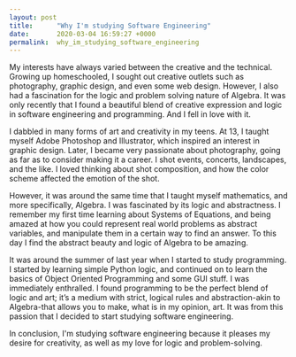 ```yaml
---
layout: post
title:      "Why I'm studying Software Engineering"
date:       2020-03-04 16:59:27 +0000
permalink:  why_im_studying_software_engineering
---
```



My interests have always varied between the creative and the technical. Growing up homeschooled, I sought out creative outlets such as photography, graphic design, and even some web design. However, I also had a fascination for the logic and problem solving nature of Algebra. It was only recently that I found a beautiful blend of creative expression and logic in software engineering and programming. And I fell in love with it.

I dabbled in many forms of art and creativity in my teens. At 13, I taught myself Adobe Photoshop and Illustrator, which inspired an interest in graphic design. Later, I became very passionate about photography, going as far as to consider making it a career. I shot events, concerts, landscapes, and the like. I loved thinking about shot composition, and how the color scheme affected the emotion of the shot.

However, it was around the same time that I taught myself mathematics, and more specifically, Algebra. I was fascinated by its logic and abstractness. I remember my first time learning about Systems of Equations, and being amazed at how you could represent real world problems as abstract variables, and manipulate them in a certain way to find an answer. To this day I find the abstract beauty and logic of Algebra to be amazing.

It was around the summer of last year when I started to study programming. I started by learning simple Python logic, and continued on to learn the basics of Object Oriented Programming and some GUI stuff. I was immediately enthralled. I found programming to be the perfect blend of logic and art; it’s a medium with strict, logical rules and abstraction-akin to Algebra-that allows you to make, what is in my opinion, art. It was from this passion that I decided to start studying software engineering.

In conclusion, I'm studying software engineering because it pleases my desire for creativity, as well as my love for logic and problem-solving.

